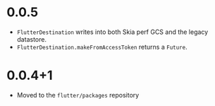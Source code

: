 # 0.0.5

- `FlutterDestination` writes into both Skia perf GCS and the legacy datastore.
- `FlutterDestination.makeFromAccessToken` returns a `Future`.

# 0.0.4+1

- Moved to the `flutter/packages` repository
